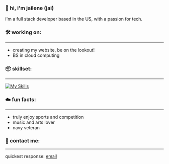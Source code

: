 ### 👋 hi, i'm jailene (jai) 

i'm a full stack developer based in the US, with a passion for tech.

### 🛠️ working on:
---
* creating my website, be on the lookout!
* BS in cloud computing

### 📦 skillset:
---
[![My Skills](https://skillicons.dev/icons?i=react,cs,js,py,dotnet,postgres,nodejs,postman,html,css,md,jquery,bootstrap)](https://skillicons.dev)

### ☁️ fun facts:
---
* truly enjoy sports and competition
* music and arts lover
* navy veteran

### 📲 contact me:
---
quickest response: [email](mailto:jailenefkelly@gmail.com)

